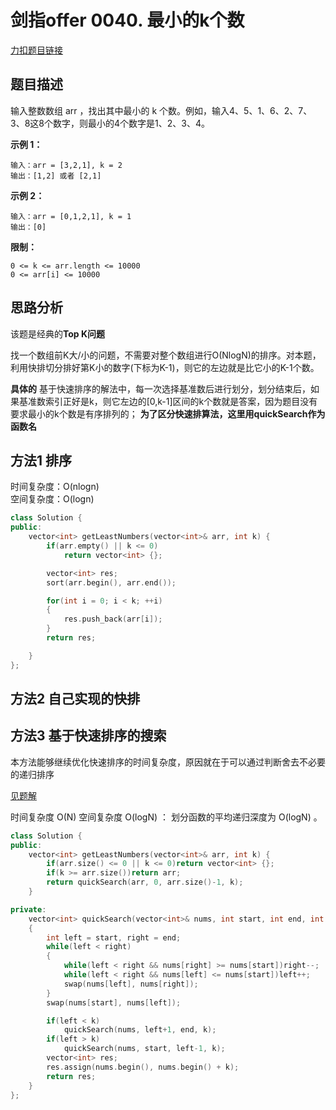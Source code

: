 <p id="最小的k个数"></p>

# 剑指offer 0040. 最小的k个数        

[力扣题目链接](https://leetcode-cn.com/problems/zui-xiao-de-kge-shu-lcof/)    


## 题目描述  

输入整数数组 arr ，找出其中最小的 k 个数。例如，输入4、5、1、6、2、7、3、8这8个数字，则最小的4个数字是1、2、3、4。  

**示例 1：**

    输入：arr = [3,2,1], k = 2
    输出：[1,2] 或者 [2,1]

**示例 2：**

    输入：arr = [0,1,2,1], k = 1
    输出：[0]

**限制：**

    0 <= k <= arr.length <= 10000
    0 <= arr[i] <= 10000


## 思路分析  

该题是经典的**Top K问题**

找一个数组前K大/小的问题，不需要对整个数组进行O(NlogN)的排序。对本题，利用快排切分排好第K小的数字(下标为K-1)，则它的左边就是比它小的K-1个数。

**具体的**
基于快速排序的解法中，每一次选择基准数后进行划分，划分结束后，如果基准数索引正好是k，则它左边的[0,k-1]区间的k个数就是答案，因为题目没有要求最小的k个数是有序排列的；
**为了区分快速排算法，这里用quickSearch作为函数名**


## 方法1  排序  

时间复杂度：O(nlogn)    
空间复杂度：O(logn)  
 
```cpp
class Solution {
public:
    vector<int> getLeastNumbers(vector<int>& arr, int k) {
        if(arr.empty() || k <= 0)
            return vector<int> {};

        vector<int> res;
        sort(arr.begin(), arr.end());

        for(int i = 0; i < k; ++i)
        {
            res.push_back(arr[i]);
        }
        return res;

    }
};
```


## 方法2  自己实现的快排 


## 方法3 基于快速排序的搜索  

本方法能够继续优化快速排序的时间复杂度，原因就在于可以通过判断舍去不必要的递归排序  

[见题解](https://leetcode-cn.com/problems/zui-xiao-de-kge-shu-lcof/solution/jian-zhi-offer-40-zui-xiao-de-k-ge-shu-j-9yze/)

时间复杂度 O(N) 
空间复杂度 O(logN) ： 划分函数的平均递归深度为 O(logN) 。

```cpp
class Solution {
public:
    vector<int> getLeastNumbers(vector<int>& arr, int k) {
        if(arr.size() <= 0 || k <= 0)return vector<int> {};
        if(k >= arr.size())return arr;
        return quickSearch(arr, 0, arr.size()-1, k);
    }

private:
    vector<int> quickSearch(vector<int>& nums, int start, int end, int k)
    {
        int left = start, right = end;
        while(left < right)
        {
            while(left < right && nums[right] >= nums[start])right--;
            while(left < right && nums[left] <= nums[start])left++;
            swap(nums[left], nums[right]);
        }
        swap(nums[start], nums[left]);

        if(left < k)
            quickSearch(nums, left+1, end, k);
        if(left > k)
            quickSearch(nums, start, left-1, k);
        vector<int> res;
        res.assign(nums.begin(), nums.begin() + k);
        return res;
    }
};
```


